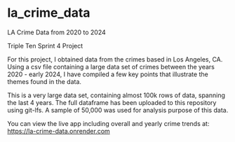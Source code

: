 # la_crime_data
LA Crime Data from 2020 to 2024

Triple Ten Sprint 4 Project

For this project, I obtained data from the crimes based in Los Angeles, CA. Using a csv file containing a large data set of crimes between the years 2020 - early 2024, I have compiled a few key points that illustrate the themes found in the data.

This is a very large data set, containing almost 100k rows of data, spanning the last 4 years.
The full dataframe has been uploaded to this repository using git-lfs. 
A sample of 50,000 was used for analysis purpose of this data. 

You can view the live app including overall and yearly crime trends at: https://la-crime-data.onrender.com

